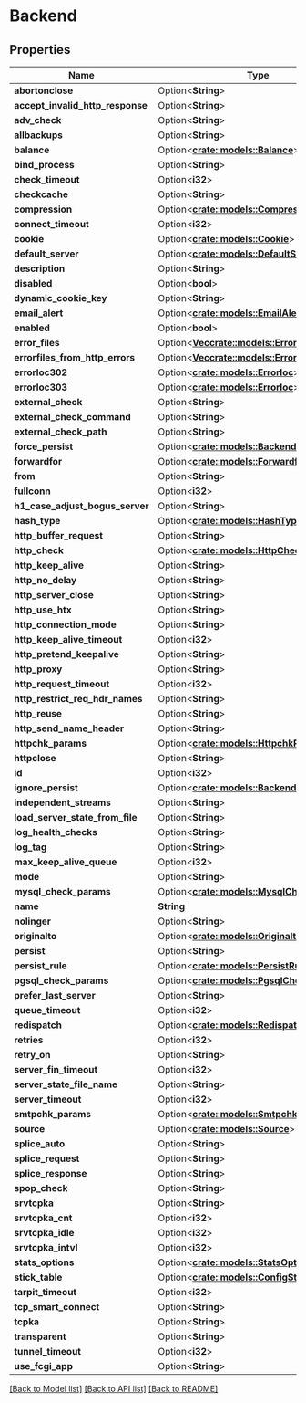 # Backend

## Properties

Name | Type | Description | Notes
------------ | ------------- | ------------- | -------------
**abortonclose** | Option<**String**> |  | [optional]
**accept_invalid_http_response** | Option<**String**> |  | [optional]
**adv_check** | Option<**String**> |  | [optional]
**allbackups** | Option<**String**> |  | [optional]
**balance** | Option<[**crate::models::Balance**](balance.md)> |  | [optional]
**bind_process** | Option<**String**> |  | [optional]
**check_timeout** | Option<**i32**> |  | [optional]
**checkcache** | Option<**String**> |  | [optional]
**compression** | Option<[**crate::models::Compression**](compression.md)> |  | [optional]
**connect_timeout** | Option<**i32**> |  | [optional]
**cookie** | Option<[**crate::models::Cookie**](cookie.md)> |  | [optional]
**default_server** | Option<[**crate::models::DefaultServer**](default_server.md)> |  | [optional]
**description** | Option<**String**> |  | [optional]
**disabled** | Option<**bool**> |  | [optional]
**dynamic_cookie_key** | Option<**String**> |  | [optional]
**email_alert** | Option<[**crate::models::EmailAlert**](email_alert.md)> |  | [optional]
**enabled** | Option<**bool**> |  | [optional]
**error_files** | Option<[**Vec<crate::models::Errorfile>**](errorfile.md)> |  | [optional]
**errorfiles_from_http_errors** | Option<[**Vec<crate::models::Errorfiles>**](errorfiles.md)> |  | [optional]
**errorloc302** | Option<[**crate::models::Errorloc**](errorloc.md)> |  | [optional]
**errorloc303** | Option<[**crate::models::Errorloc**](errorloc.md)> |  | [optional]
**external_check** | Option<**String**> |  | [optional]
**external_check_command** | Option<**String**> |  | [optional]
**external_check_path** | Option<**String**> |  | [optional]
**force_persist** | Option<[**crate::models::BackendForcePersist**](backend_force_persist.md)> |  | [optional]
**forwardfor** | Option<[**crate::models::Forwardfor**](forwardfor.md)> |  | [optional]
**from** | Option<**String**> |  | [optional]
**fullconn** | Option<**i32**> |  | [optional]
**h1_case_adjust_bogus_server** | Option<**String**> |  | [optional]
**hash_type** | Option<[**crate::models::HashType**](hash_type.md)> |  | [optional]
**http_buffer_request** | Option<**String**> |  | [optional]
**http_check** | Option<[**crate::models::HttpCheck**](http_check.md)> |  | [optional]
**http_keep_alive** | Option<**String**> |  | [optional]
**http_no_delay** | Option<**String**> |  | [optional]
**http_server_close** | Option<**String**> |  | [optional]
**http_use_htx** | Option<**String**> |  | [optional]
**http_connection_mode** | Option<**String**> |  | [optional]
**http_keep_alive_timeout** | Option<**i32**> |  | [optional]
**http_pretend_keepalive** | Option<**String**> |  | [optional]
**http_proxy** | Option<**String**> |  | [optional]
**http_request_timeout** | Option<**i32**> |  | [optional]
**http_restrict_req_hdr_names** | Option<**String**> |  | [optional]
**http_reuse** | Option<**String**> |  | [optional]
**http_send_name_header** | Option<**String**> |  | [optional]
**httpchk_params** | Option<[**crate::models::HttpchkParams**](httpchk_params.md)> |  | [optional]
**httpclose** | Option<**String**> |  | [optional]
**id** | Option<**i32**> |  | [optional]
**ignore_persist** | Option<[**crate::models::BackendForcePersist**](backend_force_persist.md)> |  | [optional]
**independent_streams** | Option<**String**> |  | [optional]
**load_server_state_from_file** | Option<**String**> |  | [optional]
**log_health_checks** | Option<**String**> |  | [optional]
**log_tag** | Option<**String**> |  | [optional]
**max_keep_alive_queue** | Option<**i32**> |  | [optional]
**mode** | Option<**String**> |  | [optional]
**mysql_check_params** | Option<[**crate::models::MysqlCheckParams**](mysql_check_params.md)> |  | [optional]
**name** | **String** |  | 
**nolinger** | Option<**String**> |  | [optional]
**originalto** | Option<[**crate::models::Originalto**](originalto.md)> |  | [optional]
**persist** | Option<**String**> |  | [optional]
**persist_rule** | Option<[**crate::models::PersistRule**](persist_rule.md)> |  | [optional]
**pgsql_check_params** | Option<[**crate::models::PgsqlCheckParams**](pgsql_check_params.md)> |  | [optional]
**prefer_last_server** | Option<**String**> |  | [optional]
**queue_timeout** | Option<**i32**> |  | [optional]
**redispatch** | Option<[**crate::models::Redispatch**](redispatch.md)> |  | [optional]
**retries** | Option<**i32**> |  | [optional]
**retry_on** | Option<**String**> |  | [optional]
**server_fin_timeout** | Option<**i32**> |  | [optional]
**server_state_file_name** | Option<**String**> |  | [optional]
**server_timeout** | Option<**i32**> |  | [optional]
**smtpchk_params** | Option<[**crate::models::SmtpchkParams**](smtpchk_params.md)> |  | [optional]
**source** | Option<[**crate::models::Source**](source.md)> |  | [optional]
**splice_auto** | Option<**String**> |  | [optional]
**splice_request** | Option<**String**> |  | [optional]
**splice_response** | Option<**String**> |  | [optional]
**spop_check** | Option<**String**> |  | [optional]
**srvtcpka** | Option<**String**> |  | [optional]
**srvtcpka_cnt** | Option<**i32**> |  | [optional]
**srvtcpka_idle** | Option<**i32**> |  | [optional]
**srvtcpka_intvl** | Option<**i32**> |  | [optional]
**stats_options** | Option<[**crate::models::StatsOptions**](stats_options.md)> |  | [optional]
**stick_table** | Option<[**crate::models::ConfigStickTable**](config_stick_table.md)> |  | [optional]
**tarpit_timeout** | Option<**i32**> |  | [optional]
**tcp_smart_connect** | Option<**String**> |  | [optional]
**tcpka** | Option<**String**> |  | [optional]
**transparent** | Option<**String**> |  | [optional]
**tunnel_timeout** | Option<**i32**> |  | [optional]
**use_fcgi_app** | Option<**String**> |  | [optional]

[[Back to Model list]](../README.md#documentation-for-models) [[Back to API list]](../README.md#documentation-for-api-endpoints) [[Back to README]](../README.md)


